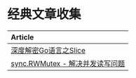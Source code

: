 # 经典文章收集

| Article |
|:-------|
|[深度解密Go语言之Slice](https://mp.weixin.qq.com/s/wwUFmdLTJ2xuaN8OJrUtAw)|
|[sync.RWMutex - 解决并发读写问题](https://mp.weixin.qq.com/s/kQEHt37Tr7x5CIfre9-Jbw)|